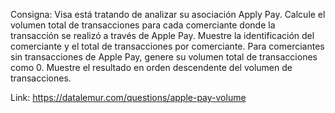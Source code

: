 Consigna: Visa está tratando de analizar su asociación Apply Pay. Calcule el volumen total de transacciones para cada comerciante donde la transacción se realizó 
a través de Apple Pay. Muestre la identificación del comerciante y el total de transacciones por comerciante. 
Para comerciantes sin transacciones de Apple Pay, genere su volumen total de transacciones como 0. Muestre el resultado en orden descendente del volumen de transacciones.

Link:
https://datalemur.com/questions/apple-pay-volume
